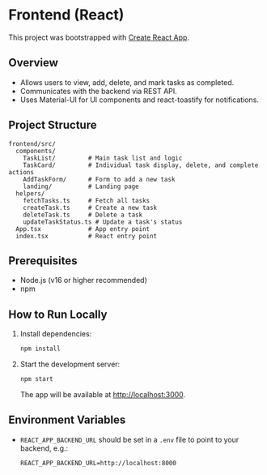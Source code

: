 # Frontend (React)

This project was bootstrapped with [Create React App](https://github.com/facebook/create-react-app).

## Overview
- Allows users to view, add, delete, and mark tasks as completed.
- Communicates with the backend via REST API.
- Uses Material-UI for UI components and react-toastify for notifications.

## Project Structure
```
frontend/src/
  components/
    TaskList/         # Main task list and logic
    TaskCard/         # Individual task display, delete, and complete actions
    AddTaskForm/      # Form to add a new task
    landing/          # Landing page
  helpers/
    fetchTasks.ts     # Fetch all tasks
    createTask.ts     # Create a new task
    deleteTask.ts     # Delete a task
    updateTaskStatus.ts # Update a task's status
  App.tsx             # App entry point
  index.tsx           # React entry point
```

## Prerequisites
- Node.js (v16 or higher recommended)
- npm

## How to Run Locally
1. Install dependencies:
   ```sh
   npm install
   ```
2. Start the development server:
   ```sh
   npm start
   ```
   The app will be available at [http://localhost:3000](http://localhost:3000).

## Environment Variables
- `REACT_APP_BACKEND_URL` should be set in a `.env` file to point to your backend, e.g.:
  ```env
  REACT_APP_BACKEND_URL=http://localhost:8000
  ```
